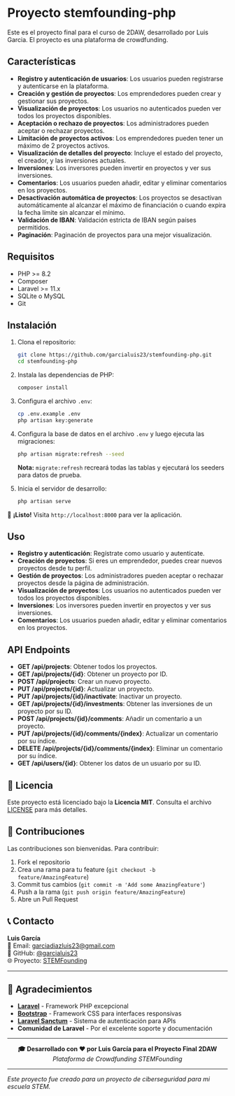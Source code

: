 # Proyecto stemfounding-php

Este es el proyecto final para el curso de 2DAW, desarrollado por Luis Garcia. El proyecto es una plataforma de crowdfunding.

## Características

- **Registro y autenticación de usuarios**: Los usuarios pueden registrarse y autenticarse en la plataforma.
- **Creación y gestión de proyectos**: Los emprendedores pueden crear y gestionar sus proyectos.
- **Visualización de proyectos**: Los usuarios no autenticados pueden ver todos los proyectos disponibles.
- **Aceptación o rechazo de proyectos**: Los administradores pueden aceptar o rechazar proyectos.
- **Limitación de proyectos activos**: Los emprendedores pueden tener un máximo de 2 proyectos activos.
- **Visualización de detalles del proyecto**: Incluye el estado del proyecto, el creador, y las inversiones actuales.
- **Inversiones**: Los inversores pueden invertir en proyectos y ver sus inversiones.
- **Comentarios**: Los usuarios pueden añadir, editar y eliminar comentarios en los proyectos.
- **Desactivación automática de proyectos**: Los proyectos se desactivan automáticamente al alcanzar el máximo de financiación o cuando expira la fecha límite sin alcanzar el mínimo.
- **Validación de IBAN**: Validación estricta de IBAN según países permitidos.
- **Paginación**: Paginación de proyectos para una mejor visualización.

## Requisitos

- PHP >= 8.2
- Composer
- Laravel >= 11.x
- SQLite o MySQL
- Git

## Instalación

1. Clona el repositorio:
   ```bash
   git clone https://github.com/garcialuis23/stemfounding-php.git
   cd stemfounding-php
   ```

2. Instala las dependencias de PHP:
   ```bash
   composer install
   ```

3. Configura el archivo `.env`:
   ```bash
   cp .env.example .env
   php artisan key:generate
   ```

4. Configura la base de datos en el archivo `.env` y luego ejecuta las migraciones:
   ```bash
   php artisan migrate:refresh --seed
   ```
   **Nota:** `migrate:refresh` recreará todas las tablas y ejecutará los seeders para datos de prueba.

5. Inicia el servidor de desarrollo:
   ```bash
   php artisan serve
   ```

🎉 **¡Listo!** Visita `http://localhost:8000` para ver la aplicación.

## Uso

- **Registro y autenticación**: Regístrate como usuario y autentícate.
- **Creación de proyectos**: Si eres un emprendedor, puedes crear nuevos proyectos desde tu perfil.
- **Gestión de proyectos**: Los administradores pueden aceptar o rechazar proyectos desde la página de administración.
- **Visualización de proyectos**: Los usuarios no autenticados pueden ver todos los proyectos disponibles.
- **Inversiones**: Los inversores pueden invertir en proyectos y ver sus inversiones.
- **Comentarios**: Los usuarios pueden añadir, editar y eliminar comentarios en los proyectos.

## API Endpoints

- **GET /api/projects**: Obtener todos los proyectos.
- **GET /api/projects/{id}**: Obtener un proyecto por ID.
- **POST /api/projects**: Crear un nuevo proyecto.
- **PUT /api/projects/{id}**: Actualizar un proyecto.
- **PUT /api/projects/{id}/inactivate**: Inactivar un proyecto.
- **GET /api/projects/{id}/investments**: Obtener las inversiones de un proyecto por su ID.
- **POST /api/projects/{id}/comments**: Añadir un comentario a un proyecto.
- **PUT /api/projects/{id}/comments/{index}**: Actualizar un comentario por su índice.
- **DELETE /api/projects/{id}/comments/{index}**: Eliminar un comentario por su índice.
- **GET /api/users/{id}**: Obtener los datos de un usuario por su ID.

## 📄 Licencia

Este proyecto está licenciado bajo la **Licencia MIT**. Consulta el archivo [LICENSE](LICENSE) para más detalles.

## 🤝 Contribuciones

Las contribuciones son bienvenidas. Para contribuir:

1. Fork el repositorio
2. Crea una rama para tu feature (`git checkout -b feature/AmazingFeature`)
3. Commit tus cambios (`git commit -m 'Add some AmazingFeature'`)
4. Push a la rama (`git push origin feature/AmazingFeature`)
5. Abre un Pull Request

## 📞 Contacto

**Luis García**  
📧 Email: [garciadiazluis23@gmail.com](mailto:garciadiazluis23@gmail.com)  
🔗 GitHub: [@garcialuis23](https://github.com/garcialuis23)  
🌐 Proyecto: [STEMFounding](https://github.com/garcialuis23/stemfounding-php)

---

## 🙏 Agradecimientos

- **[Laravel](https://laravel.com)** - Framework PHP excepcional
- **[Bootstrap](https://getbootstrap.com)** - Framework CSS para interfaces responsivas
- **[Laravel Sanctum](https://laravel.com/docs/sanctum)** - Sistema de autenticación para APIs
- **Comunidad de Laravel** - Por el excelente soporte y documentación

---

<div align="center">
  <strong>🎓 Desarrollado con ❤️ por Luis García para el Proyecto Final 2DAW</strong><br>
  <em>Plataforma de Crowdfunding STEMFounding</em>
</div>

---

*Este proyecto fue creado para un proyecto de ciberseguridad para mi escuela STEM.*
